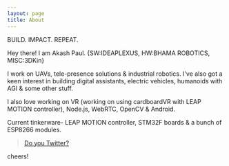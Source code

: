 ```yaml
---
layout: page
title: About
---
```


<p class="message">
  BUILD. IMPACT. REPEAT.
</p>

Hey there! I am Akash Paul.
{SW:IDEAPLEXUS, HW:BHAMA ROBOTICS, MISC:3DKin}

I work on UAVs, tele-presence solutions & industrial robotics. I've also got a keen interest in building digital assistants, electric vehicles, humanoids with AGI & some other stuff.

I also love working on VR (working on using cardboardVR with LEAP MOTION controller), Node.js, WebRTC, OpenCV & Android.

Current tinkerware- LEAP MOTION controller, STM32F boards & a bunch of ESP8266 modules.

>[Do you Twitter?](https://twitter.com/iakashpaul)

cheers!
